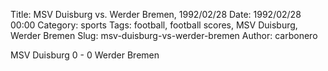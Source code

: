 Title: MSV Duisburg vs. Werder Bremen, 1992/02/28
Date: 1992/02/28 00:00
Category: sports
Tags: football, football scores, MSV Duisburg, Werder Bremen
Slug: msv-duisburg-vs-werder-bremen
Author: carbonero


MSV Duisburg 0 - 0 Werder Bremen
